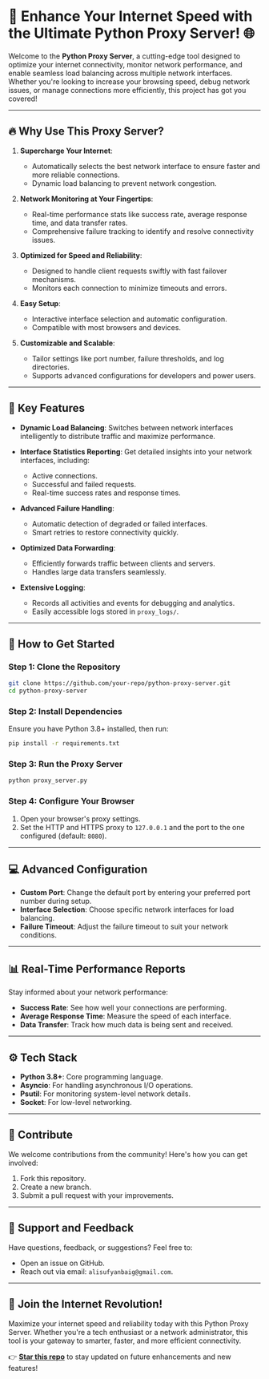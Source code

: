 # 🚀 Enhance Your Internet Speed with the Ultimate Python Proxy Server! 🌐

Welcome to the **Python Proxy Server**, a cutting-edge tool designed to optimize your internet connectivity, monitor network performance, and enable seamless load balancing across multiple network interfaces. Whether you're looking to increase your browsing speed, debug network issues, or manage connections more efficiently, this project has got you covered! 

---

## 🔥 **Why Use This Proxy Server?**

1. **Supercharge Your Internet**: 
   - Automatically selects the best network interface to ensure faster and more reliable connections.
   - Dynamic load balancing to prevent network congestion.

2. **Network Monitoring at Your Fingertips**:
   - Real-time performance stats like success rate, average response time, and data transfer rates.
   - Comprehensive failure tracking to identify and resolve connectivity issues.

3. **Optimized for Speed and Reliability**:
   - Designed to handle client requests swiftly with fast failover mechanisms.
   - Monitors each connection to minimize timeouts and errors.

4. **Easy Setup**:
   - Interactive interface selection and automatic configuration.
   - Compatible with most browsers and devices.

5. **Customizable and Scalable**:
   - Tailor settings like port number, failure thresholds, and log directories.
   - Supports advanced configurations for developers and power users.

---

## 🌟 **Key Features**

- **Dynamic Load Balancing**:
  Switches between network interfaces intelligently to distribute traffic and maximize performance.

- **Interface Statistics Reporting**:
  Get detailed insights into your network interfaces, including:
  - Active connections.
  - Successful and failed requests.
  - Real-time success rates and response times.

- **Advanced Failure Handling**:
  - Automatic detection of degraded or failed interfaces.
  - Smart retries to restore connectivity quickly.

- **Optimized Data Forwarding**:
  - Efficiently forwards traffic between clients and servers.
  - Handles large data transfers seamlessly.

- **Extensive Logging**:
  - Records all activities and events for debugging and analytics.
  - Easily accessible logs stored in `proxy_logs/`.

---

## 🚀 **How to Get Started**

### Step 1: Clone the Repository
```bash
git clone https://github.com/your-repo/python-proxy-server.git
cd python-proxy-server
```

### Step 2: Install Dependencies
Ensure you have Python 3.8+ installed, then run:
```bash
pip install -r requirements.txt
```

### Step 3: Run the Proxy Server
```bash
python proxy_server.py
```

### Step 4: Configure Your Browser
1. Open your browser's proxy settings.
2. Set the HTTP and HTTPS proxy to `127.0.0.1` and the port to the one configured (default: `8080`).

---

## 💻 **Advanced Configuration**

- **Custom Port**: Change the default port by entering your preferred port number during setup.
- **Interface Selection**: Choose specific network interfaces for load balancing.
- **Failure Timeout**: Adjust the failure timeout to suit your network conditions.

---

## 📊 **Real-Time Performance Reports**

Stay informed about your network performance:
- **Success Rate**: See how well your connections are performing.
- **Average Response Time**: Measure the speed of each interface.
- **Data Transfer**: Track how much data is being sent and received.

---

## ⚙️ **Tech Stack**

- **Python 3.8+**: Core programming language.
- **Asyncio**: For handling asynchronous I/O operations.
- **Psutil**: For monitoring system-level network details.
- **Socket**: For low-level networking.

---

## 🤝 **Contribute**

We welcome contributions from the community! Here's how you can get involved:
1. Fork this repository.
2. Create a new branch.
3. Submit a pull request with your improvements.

---

## 💬 **Support and Feedback**

Have questions, feedback, or suggestions? Feel free to:
- Open an issue on GitHub.
- Reach out via email: `alisufyanbaig@gmail.com`.

---

## 🌟 **Join the Internet Revolution!**

Maximize your internet speed and reliability today with this Python Proxy Server. Whether you're a tech enthusiast or a network administrator, this tool is your gateway to smarter, faster, and more efficient connectivity. 

👉 **[Star this repo](#)** to stay updated on future enhancements and new features!
